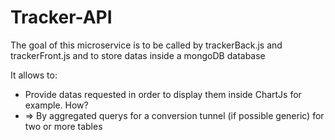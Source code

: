 # Tracker-API

The goal of this microservice is to be called by trackerBack.js and trackerFront.js and to store datas inside a mongoDB database

It allows to:

- Provide datas requested in order to display them inside ChartJs for example. How?
- => By aggregated querys for a conversion tunnel (if possible generic) for two or more tables
